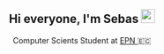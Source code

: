 <h2 align = "center">
  Hi everyone, I'm Sebas 
  <img src="https://media.giphy.com/media/hvRJCLFzcasrR4ia7z/giphy.gif" width="25px"> 
 </h2>
 
<p align = "center">
  Computer Scients Student at <a href= "https://www.epn.edu.ec/">EPN </a>  🇪🇨
</p>
